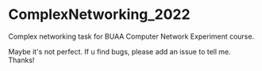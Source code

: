 # ComplexNetworking_2022
Complex networking task for BUAA Computer Network Experiment course.

Maybe it's not perfect.
If u find bugs, please add an issue to tell me.
Thanks!
